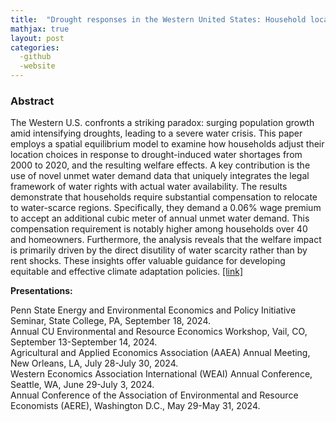 ```yaml
---
title:  "Drought responses in the Western United States: Household location choice and housing market feedback (Job market paper)"
mathjax: true
layout: post
categories: 
  -github
  -website
---
```


### Abstract
The Western U.S. confronts a striking paradox: surging population growth amid intensifying droughts, leading to a severe water crisis. This paper employs a spatial equilibrium model to examine how households adjust their location choices in response to drought-induced water shortages from 2000 to 2020, and the resulting welfare effects. A key contribution is the use of novel unmet water demand data that uniquely integrates the legal framework of water rights with actual water availability. The results demonstrate that households require substantial compensation to relocate to water-scarce regions. Specifically, they demand a 0.06% wage premium to accept an additional cubic meter of annual unmet water demand. This compensation requirement is notably higher among households over 40 and homeowners. Furthermore, the analysis reveals that the welfare impact is primarily driven by the direct disutility of water scarcity rather than by rent shocks. These insights offer valuable guidance for developing equitable and effective climate adaptation policies. [[link]](https://drive.google.com/file/d/1QHlX2KQi_WH5XbEADJ6AHDXmlf8u9s_a/view?usp=drive_link)

**Presentations:**   

Penn State Energy and Environmental Economics and Policy Initiative Seminar, State College, PA, September 18, 2024.  
Annual CU Environmental and Resource Economics Workshop, Vail, CO, September 13-September 14, 2024.  
Agricultural and Applied Economics Association (AAEA) Annual Meeting, New Orleans, LA, July 28-July 30, 2024.  
Western Economics Association International (WEAI) Annual Conference, Seattle, WA, June 29-July 3, 2024.  
Annual Conference of the Association of Environmental and Resource Economists (AERE), Washington D.C., May 29-May 31, 2024.  
  
  
